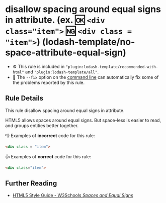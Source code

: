 # disallow spacing around equal signs in attribute. (ex. :ok: `<div class="item">` :ng: `<div class = "item">`) (lodash-template/no-space-attribute-equal-sign)

- :gear: This rule is included in `"plugin:lodash-template/recommended-with-html"` and `"plugin:lodash-template/all"`.
- :wrench: The `--fix` option on the [command line](https://eslint.org/docs/user-guide/command-line-interface#fixing-problems) can automatically fix some of the problems reported by this rule.

## Rule Details

This rule disallow spacing around equal signs in attribute.

HTML5 allows spaces around equal signs. But space-less is easier to read, and groups entities better together.

:-1: Examples of **incorrect** code for this rule:

```html
<div class = "item">
```

:+1: Examples of **correct** code for this rule:

```html
<div class="item">
```

## Further Reading

* [HTML5 Style Guide - W3Schools *Spaces and Equal Signs*](https://www.w3schools.com/html/html5_syntax.asp)
